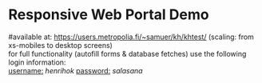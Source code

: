 # Responsive Web Portal Demo
#available at: https://users.metropolia.fi/~samuer/kh/khtest/ (scaling: from xs-mobiles to desktop screens)<br>
for full functionality (autofill forms & database fetches) use the following login information:<br>
<u>username:</u> <i>henrihok</i> <u>password:</u> <i>salasana</i>

